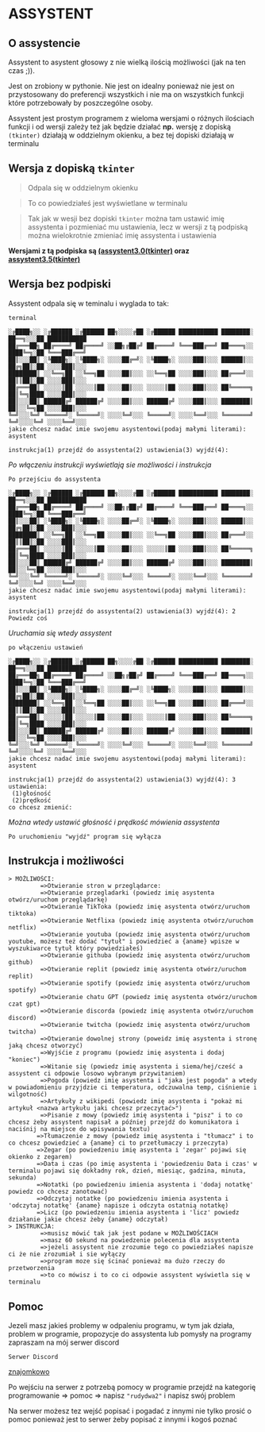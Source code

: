 # ASSYSTENT
      
## O assystencie

Assystent to asystent głosowy z nie wielką ilością możliwości (jak na ten czas ;)).

Jest on zrobiony w pythonie. Nie jest on idealny ponieważ nie jest on przystosowany do preferencji wszystkich i nie ma on wszystkich funkcji które potrzebowały by poszczególne osoby.

Assystent jest prostym programem z wieloma wersjami o różnych ilościach funkcji i od wersji zależy też jak będzie działać **np.** wersję z dopiską `(tkinter)` działają w oddzielnym okienku, a bez tej dopiski działają w terminalu

## Wersja z dopiską `tkinter`
>Odpala się w oddzielnym okienku

>To co powiedziałeś jest wyświetlane w terminalu

>Tak jak w wesji bez dopiski `tkinter` można tam ustawić imię assystenta i pozmieniać mu ustawienia, lecz w wersji z tą podpiską można wielokrotnie zmieniać imię assystenta i ustawienia

**Wersjami z tą podpiska są [(assystent3.0(tkinter)](https://github.com/kacwos/asystent/blob/b63b62bef51f366d549fcc5877a779ad4fc0b809/assystent(tkinter)/assystent3.5(tkinter).py) oraz [assystent3.5(tkinter)](https://github.com/kacwos/asystent/blob/b63b62bef51f366d549fcc5877a779ad4fc0b809/assystent3.0(tkinter).py)**

## Wersja bez podpiski

Assystent odpala się w teminalu i wyglada to tak:

`terminal`

```
░╔████╗░░ ░╔██████ ░╔██████ ██╗░░░░╔██ ░╔██████ ███████████ ████████░ ██══╗░░░██ ███████████
██╔═══██╗ ██╔════╝ ██╔════╝ ░░██╗╔██╔╝ ██╔════╝ ╚═══███╔══╝ ██════╗░░ ████╚═╗░██ ╚═══███╔══╝
██║░░░██║ ░╚████╗░ ░╚████╗░ ░░░░██╔═╝░ ░╚████╗░ ░░░░███║░░░ ██████║░░ ██╔╗██║░██ ░░░░███║░░░
████████║ ░░╚══╗██ ░░╚══╗██ ░░░░██║░░░ ░░╚══╗██ ░░░░███║░░░ ██╔═══╝░░ ██║║██║░██ ░░░░███║░░░
██╔═══██║ ░░░░░║██ ░░░░░║██ ░░░░██║░░░ ░░░░░║██ ░░░░███║░░░ ██╚═════╗ ██║╚═╗████ ░░░░███║░░░
██║░░░██║ ██████╔╝ ██████╔╝ ░░░░██║░░░ ██████╔╝ ░░░░███║░░░ ████████║ ██║░░╚═╗██ ░░░░███║░░░
╚═╝░░░╚═╝ ╚═════╝░ ╚═════╝░ ░░░░╚═╝░░░ ╚═════╝░ ░░░░╚══╝░░░ ╚═══════╝ ╚═╝░░░░╚═╝ ░░░░╚══╝░░░
jakie chcesz nadać imie swojemu asystentowi(podaj małymi literami): asystent

instrukcja(1) przejdź do assystenta(2) ustawienia(3) wyjdź(4):
```

*Po włączeniu instrukcji wyświetlają sie możliwości i instrukcja*

`Po przejściu do assystenta`

```
░╔████╗░░ ░╔██████ ░╔██████ ██╗░░░░╔██ ░╔██████ ███████████ ████████░ ██══╗░░░██ ███████████
██╔═══██╗ ██╔════╝ ██╔════╝ ░░██╗╔██╔╝ ██╔════╝ ╚═══███╔══╝ ██════╗░░ ████╚═╗░██ ╚═══███╔══╝
██║░░░██║ ░╚████╗░ ░╚████╗░ ░░░░██╔═╝░ ░╚████╗░ ░░░░███║░░░ ██████║░░ ██╔╗██║░██ ░░░░███║░░░
████████║ ░░╚══╗██ ░░╚══╗██ ░░░░██║░░░ ░░╚══╗██ ░░░░███║░░░ ██╔═══╝░░ ██║║██║░██ ░░░░███║░░░
██╔═══██║ ░░░░░║██ ░░░░░║██ ░░░░██║░░░ ░░░░░║██ ░░░░███║░░░ ██╚═════╗ ██║╚═╗████ ░░░░███║░░░
██║░░░██║ ██████╔╝ ██████╔╝ ░░░░██║░░░ ██████╔╝ ░░░░███║░░░ ████████║ ██║░░╚═╗██ ░░░░███║░░░
╚═╝░░░╚═╝ ╚═════╝░ ╚═════╝░ ░░░░╚═╝░░░ ╚═════╝░ ░░░░╚══╝░░░ ╚═══════╝ ╚═╝░░░░╚═╝ ░░░░╚══╝░░░
jakie chcesz nadać imie swojemu asystentowi(podaj małymi literami): asystent

instrukcja(1) przejdź do assystenta(2) ustawienia(3) wyjdź(4): 2
Powiedz coś
```

*Uruchamia się wtedy assystent*

`po włączeniu ustawień`

```
░╔████╗░░ ░╔██████ ░╔██████ ██╗░░░░╔██ ░╔██████ ███████████ ████████░ ██══╗░░░██ ███████████
██╔═══██╗ ██╔════╝ ██╔════╝ ░░██╗╔██╔╝ ██╔════╝ ╚═══███╔══╝ ██════╗░░ ████╚═╗░██ ╚═══███╔══╝
██║░░░██║ ░╚████╗░ ░╚████╗░ ░░░░██╔═╝░ ░╚████╗░ ░░░░███║░░░ ██████║░░ ██╔╗██║░██ ░░░░███║░░░
████████║ ░░╚══╗██ ░░╚══╗██ ░░░░██║░░░ ░░╚══╗██ ░░░░███║░░░ ██╔═══╝░░ ██║║██║░██ ░░░░███║░░░
██╔═══██║ ░░░░░║██ ░░░░░║██ ░░░░██║░░░ ░░░░░║██ ░░░░███║░░░ ██╚═════╗ ██║╚═╗████ ░░░░███║░░░
██║░░░██║ ██████╔╝ ██████╔╝ ░░░░██║░░░ ██████╔╝ ░░░░███║░░░ ████████║ ██║░░╚═╗██ ░░░░███║░░░
╚═╝░░░╚═╝ ╚═════╝░ ╚═════╝░ ░░░░╚═╝░░░ ╚═════╝░ ░░░░╚══╝░░░ ╚═══════╝ ╚═╝░░░░╚═╝ ░░░░╚══╝░░░
jakie chcesz nadać imie swojemu asystentowi(podaj małymi literami): asystent

instrukcja(1) przejdź do assystenta(2) ustawienia(3) wyjdź(4): 3
ustawienia:
 (1)głośność
 (2)prędkość
co chcesz zmienić:
```

*Można wtedy ustawić głośność i prędkość mówienia assystenta*

`Po uruchomieniu "wyjdź" program się wyłącza`

## Instrukcja i możliwości

```
> MOŻLIWOŚCI:
         =>Otwieranie stron w przeglądarce:
         =>Otwieranie przegladarki (powiedz imię asystenta otwórz/uruchom przeglądarkę)
         =>Otwieranie TikToka (powiedz imię asystenta otwórz/uruchom tiktoka)
         =>Otwieranie Netflixa (powiedz imię asystenta otwórz/uruchom netflix)
         =>Otwieranie youtuba (powiedz imię asystenta otwórz/uruchom youtube, możesz też dodać "tytuł" i powiedzieć a {aname} wpisze w wyszukiwarce tytuł który powiedziałeś)
         =>Otwieranie githuba (powiedz imię asystenta otwórz/uruchom github)
         =>Otwieranie replit (powiedz imię asystenta otwórz/uruchom replit)
         =>Otwieranie spotify (powiedz imię asystenta otwórz/uruchom spotify)
         =>Otwieranie chatu GPT (powiedz imię asystenta otwórz/uruchom czat gpt)
         =>Otwieranie discorda (powiedz imię asystenta otwórz/uruchom discord)
         =>Otwieranie twitcha (powiedz imię asystenta otwórz/uruchom twitcha)
         =>Otwieranie dowolnej strony (poweidz imię asystenta i stronę jaką chcesz otworzyć)
         =>Wyjśćie z programu (powiedz imię asystenta i dodaj "koniec")
         =>Witanie się (powiedz imię asystenta i siema/hej/cześć a assystent ci odpowie losowo wybranym przywitaniem)
         =>Pogoda (powiedz imię asystenta i "jaka jest pogoda" a wtedy w powiadomieniu przyjdzie ci temperatura, odczuwalna temp, ciśnienie i wilgotność)
         =>Artykuły z wikipedi (powiedz imię asystenta i "pokaż mi artykuł <nazwa artykułu jaki chcesz przeczytać>")
         =>Pisanie z mowy (powiedz imię asystenta i "pisz" i to co chcesz żeby assystent napisał a później przejdź do komunikatora i naciśnij na miejsce do wpisywania textu)
        =>Tłumaczenie z mowy (powiedz imię asystenta i "tłumacz" i to co chcesz powiedzieć a {aname} ci to przetłumaczy i przeczyta)
        =>Zegar (po powiedzeniu imię asystenta i 'zegar' pojawi się okienko z zegarem)
        =>Data i czas (po imię asystenta i 'powiedzeniu Data i czas' w terminalu pojawi się dokładny rok, dzień, miesiąc, gadzina, minuta, sekunda)
        =>Notatki (po powiedzeniu imienia asystenta i 'dodaj notatkę' powiedz co chcesz zanotować)
        =>Odczytaj notatke (po powiedzeniu imienia asystenta i 'odczytaj notatkę' {aname} napisze i odczyta ostatnią notatkę)
        =>Licz (po powiedzeniu imienia asystenta i 'licz' powiedz działanie jakie chcesz żeby {aname} odczytał)
> INSTRUKCJA:
         =>musisz mówić tak jak jest podane w MOŻLIWOŚCIACH
         =>masz 60 sekund na powiedzenie polecenia dla assystenta
         =>jeżeli assystent nie zrozumie tego co powiedziałeś napisze ci że nie zrozumiał i sie wyłączy 
         =>program moze się ścinać ponieważ ma dużo rzeczy do przetworzenia
         =>to co mówisz i to co ci odpowie assystent wyświetla się w terminalu
```

## Pomoc

Jezeli masz jakieś problemy w odpaleniu programu, w tym jak działa, problem w programie, propozycje do assystenta lub pomysły na programy zapraszam na mój serwer discord 

`Serwer Discord`

[znajomkowo](https://discord.gg/sWw8Jp6Zxs)

Po wejściu na serwer z potrzebą pomocy w programie przejdź na kategorię programowanie => pomoc => napisz `"rudydwa2"` i napisz swój problem

Na serwer możesz tez wejść popisać i pogadać z innymi nie tylko prosić o pomoc ponieważ jest to serwer żeby popisać z innymi i kogoś poznać
